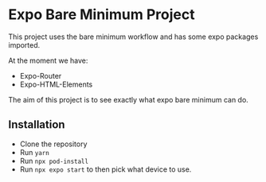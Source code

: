 # Expo Bare Minimum Project

This project uses the bare minimum workflow and has some expo packages imported.

At the moment we have:
* Expo-Router
* Expo-HTML-Elements

The aim of this project is to see exactly what expo bare minimum can do.

## Installation

* Clone the repository
* Run `yarn`
* Run `npx pod-install`
* Run `npx expo start` to then pick what device to use.

